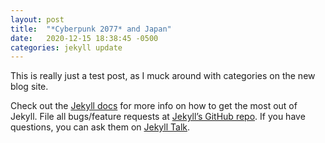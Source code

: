 ```yaml
---
layout: post
title:  "*Cyberpunk 2077* and Japan"
date:   2020-12-15 18:38:45 -0500
categories: jekyll update
---
```

This is really just a test post, as I muck around with categories on the new blog site.

Check out the [Jekyll docs][jekyll-docs] for more info on how to get the most out of Jekyll. File all bugs/feature requests at [Jekyll’s GitHub repo][jekyll-gh]. If you have questions, you can ask them on [Jekyll Talk][jekyll-talk].

[jekyll-docs]: https://jekyllrb.com/docs/home
[jekyll-gh]:   https://github.com/jekyll/jekyll
[jekyll-talk]: https://talk.jekyllrb.com/
